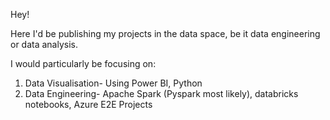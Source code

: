 Hey!

Here I'd be publishing my projects in the data space, be it data engineering or data analysis. 

I would particularly be focusing on:

1. Data Visualisation- Using Power BI, Python
2. Data Engineering- Apache Spark (Pyspark most likely), databricks notebooks, Azure E2E Projects

